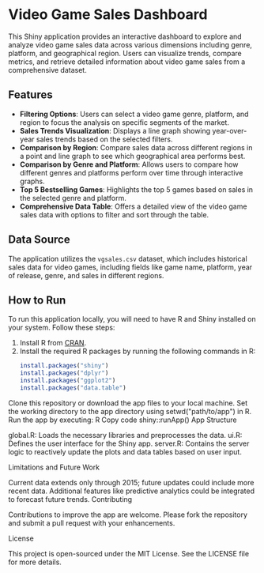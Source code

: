 # Video Game Sales Dashboard

This Shiny application provides an interactive dashboard to explore and analyze video game sales data across various dimensions including genre, platform, and geographical region. Users can visualize trends, compare metrics, and retrieve detailed information about video game sales from a comprehensive dataset.

## Features

- **Filtering Options**: Users can select a video game genre, platform, and region to focus the analysis on specific segments of the market.
- **Sales Trends Visualization**: Displays a line graph showing year-over-year sales trends based on the selected filters.
- **Comparison by Region**: Compare sales data across different regions in a point and line graph to see which geographical area performs best.
- **Comparison by Genre and Platform**: Allows users to compare how different genres and platforms perform over time through interactive graphs.
- **Top 5 Bestselling Games**: Highlights the top 5 games based on sales in the selected genre and platform.
- **Comprehensive Data Table**: Offers a detailed view of the video game sales data with options to filter and sort through the table.

## Data Source

The application utilizes the `vgsales.csv` dataset, which includes historical sales data for video games, including fields like game name, platform, year of release, genre, and sales in different regions.

## How to Run

To run this application locally, you will need to have R and Shiny installed on your system. Follow these steps:

1. Install R from [CRAN](https://cran.r-project.org/mirrors.html).
2. Install the required R packages by running the following commands in R:
   ```R
   install.packages("shiny")
   install.packages("dplyr")
   install.packages("ggplot2")
   install.packages("data.table")
Clone this repository or download the app files to your local machine.
Set the working directory to the app directory using setwd("path/to/app") in R.
Run the app by executing:
R
Copy code
shiny::runApp()
App Structure

global.R: Loads the necessary libraries and preprocesses the data.
ui.R: Defines the user interface for the Shiny app.
server.R: Contains the server logic to reactively update the plots and data tables based on user input.


Limitations and Future Work

Current data extends only through 2015; future updates could include more recent data.
Additional features like predictive analytics could be integrated to forecast future trends.
Contributing

Contributions to improve the app are welcome. Please fork the repository and submit a pull request with your enhancements.

License

This project is open-sourced under the MIT License. See the LICENSE file for more details.
